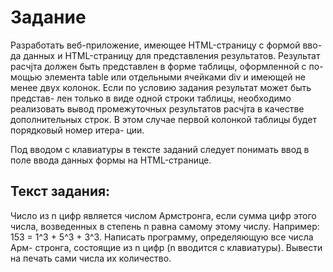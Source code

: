 # Задание

Разработать веб-приложение, имеющее HTML-страницу с формой вво-
да данных и HTML-страницу для представления результатов. Результат
расчјта должен быть представлен в форме таблицы, оформленной с по-
мощью элемента table или отдельными ячейками div и имеющей не менее
двух колонок. Если по условию задания результат может быть представ-
лен только в виде одной строки таблицы, необходимо реализовать вывод
промежуточных результатов расчјта в качестве дополнительных строк.
В этом случае первой колонкой таблицы будет порядковый номер итера-
ции.

Под вводом с клавиатуры в тексте заданий следует понимать ввод в
поле ввода данных формы на HTML-странице.

## Текст задания:

Число из n цифр является числом Армстронга, если сумма цифр этого
числа, возведенных в степень n равна самому этому числу. Например:
153 = 1^3 + 5^3 + 3^3. Написать программу, определяющую все числа Арм-
стронга, состоящие из n цифр (n вводится с клавиатуры). Вывести на
печать сами числа их количество.

